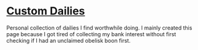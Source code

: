 <h1><a href="https://unoriginality786.github.io/Neopets_Dailies/">Custom Dailies</a></h1>
Personal collection of dailies I find worthwhile doing. I mainly created this page because I got tired of collecting my bank interest without first checking if I had an unclaimed obelisk boon first.
